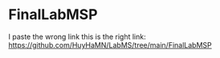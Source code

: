 # FinalLabMSP
I paste the wrong link this is the right link: https://github.com/HuyHaMN/LabMS/tree/main/FinalLabMSP
